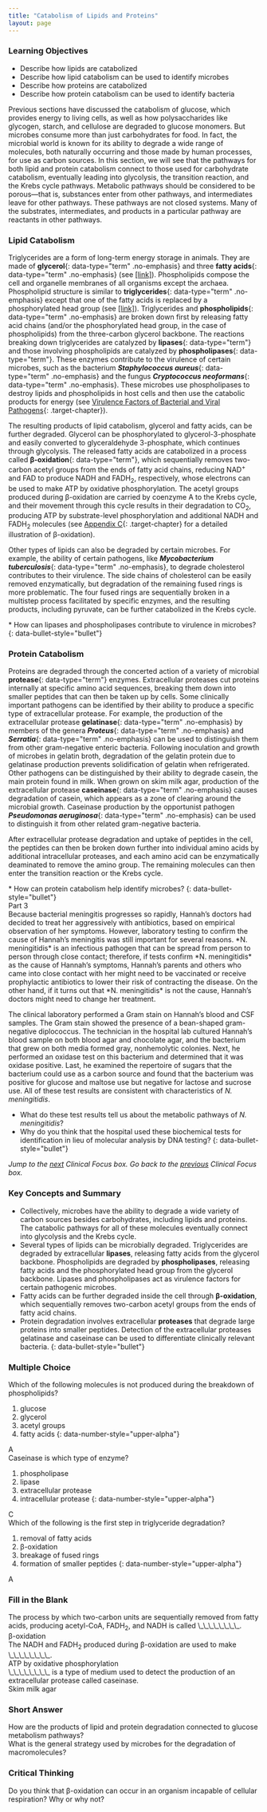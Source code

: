 ```yaml
---
title: "Catabolism of Lipids and Proteins"
layout: page
---
```



### Learning Objectives

* Describe how lipids are catabolized
* Describe how lipid catabolism can be used to identify microbes
* Describe how proteins are catabolized
* Describe how protein catabolism can be used to identify bacteria

Previous sections have discussed the catabolism of glucose, which provides energy to living cells, as well as how polysaccharides like glycogen, starch, and cellulose are degraded to glucose monomers. But microbes consume more than just carbohydrates for food. In fact, the microbial world is known for its ability to degrade a wide range of molecules, both naturally occurring and those made by human processes, for use as carbon sources. In this section, we will see that the pathways for both lipid and protein catabolism connect to those used for carbohydrate catabolism, eventually leading into glycolysis, the transition reaction, and the Krebs cycle pathways. Metabolic pathways should be considered to be porous—that is, substances enter from other pathways, and intermediates leave for other pathways. These pathways are not closed systems. Many of the substrates, intermediates, and products in a particular pathway are reactants in other pathways.

### Lipid Catabolism

Triglycerides are a form of long-term energy storage in animals. They are made of **glycerol**{: data-type="term" .no-emphasis} and three **fatty acids**{: data-type="term" .no-emphasis} (see [\[link\]](/m58815#OSC_Microbio_07_03_trygly)). Phospholipids compose the cell and organelle membranes of all organisms except the archaea. Phospholipid structure is similar to **triglycerides**{: data-type="term" .no-emphasis} except that one of the fatty acids is replaced by a phosphorylated head group (see [\[link\]](/m58815#OSC_Microbio_07_03_phospholip)). Triglycerides and **phospholipids**{: data-type="term" .no-emphasis} are broken down first by releasing fatty acid chains (and/or the phosphorylated head group, in the case of phospholipids) from the three-carbon glycerol backbone. The reactions breaking down triglycerides are catalyzed by **lipases**{: data-type="term"} and those involving phospholipids are catalyzed by **phospholipases**{: data-type="term"}. These enzymes contribute to the virulence of certain microbes, such as the bacterium ***Staphylococcus aureus***{: data-type="term" .no-emphasis} and the fungus ***Cryptococcus neoformans***{: data-type="term" .no-emphasis}. These microbes use phospholipases to destroy lipids and phospholipids in host cells and then use the catabolic products for energy (see [Virulence Factors of Bacterial and Viral Pathogens](/m58868){: .target-chapter}).

The resulting products of lipid catabolism, glycerol and fatty acids, can be further degraded. Glycerol can be phosphorylated to glycerol-3-phosphate and easily converted to glyceraldehyde 3-phosphate, which continues through glycolysis. The released fatty acids are catabolized in a process called **β-oxidation**{: data-type="term"}, which sequentially removes two-carbon acetyl groups from the ends of fatty acid chains, reducing NAD<sup>+</sup> and FAD to produce NADH and FADH<sub>2</sub>, respectively, whose electrons can be used to make ATP by oxidative phosphorylation. The acetyl groups produced during β-oxidation are carried by coenzyme A to the Krebs cycle, and their movement through this cycle results in their degradation to CO<sub>2</sub>, producing ATP by substrate-level phosphorylation and additional NADH and FADH<sub>2</sub> molecules (see [Appendix C](/m58948){: .target-chapter} for a detailed illustration of β-oxidation).

Other types of lipids can also be degraded by certain microbes. For example, the ability of certain pathogens, like ***Mycobacterium tuberculosis***{: data-type="term" .no-emphasis}, to degrade cholesterol contributes to their virulence. The side chains of cholesterol can be easily removed enzymatically, but degradation of the remaining fused rings is more problematic. The four fused rings are sequentially broken in a multistep process facilitated by specific enzymes, and the resulting products, including pyruvate, can be further catabolized in the Krebs cycle.

<div data-type="note" class="microbiology check-your-understanding" markdown="1">
* How can lipases and phospholipases contribute to virulence in microbes?
{: data-bullet-style="bullet"}

</div>

### Protein Catabolism

Proteins are degraded through the concerted action of a variety of microbial **protease**{: data-type="term"} enzymes. Extracellular proteases cut proteins internally at specific amino acid sequences, breaking them down into smaller peptides that can then be taken up by cells. Some clinically important pathogens can be identified by their ability to produce a specific type of extracellular protease. For example, the production of the extracellular protease **gelatinase**{: data-type="term" .no-emphasis} by members of the genera ***Proteus***{: data-type="term" .no-emphasis} and ***Serratia***{: data-type="term" .no-emphasis} can be used to distinguish them from other gram-negative enteric bacteria. Following inoculation and growth of microbes in gelatin broth, degradation of the gelatin protein due to gelatinase production prevents solidification of gelatin when refrigerated. Other pathogens can be distinguished by their ability to degrade casein, the main protein found in milk. When grown on skim milk agar, production of the extracellular protease **caseinase**{: data-type="term" .no-emphasis} causes degradation of casein, which appears as a zone of clearing around the microbial growth. Caseinase production by the opportunist pathogen ***Pseudomonas aeruginosa***{: data-type="term" .no-emphasis} can be used to distinguish it from other related gram-negative bacteria.

After extracellular protease degradation and uptake of peptides in the cell, the peptides can then be broken down further into individual amino acids by additional intracellular proteases, and each amino acid can be enzymatically deaminated to remove the amino group. The remaining molecules can then enter the transition reaction or the Krebs cycle.

<div data-type="note" class="microbiology check-your-understanding" markdown="1">
* How can protein catabolism help identify microbes?
{: data-bullet-style="bullet"}

</div>

<div data-type="note" class="microbiology clinical-focus" markdown="1">
<div data-type="title">
Part 3
</div>
Because bacterial meningitis progresses so rapidly, Hannah’s doctors had decided to treat her aggressively with antibiotics, based on empirical observation of her symptoms. However, laboratory testing to confirm the cause of Hannah’s meningitis was still important for several reasons. *N. meningitidis* is an infectious pathogen that can be spread from person to person through close contact; therefore, if tests confirm *N. meningitidis* as the cause of Hannah’s symptoms, Hannah’s parents and others who came into close contact with her might need to be vaccinated or receive prophylactic antibiotics to lower their risk of contracting the disease. On the other hand, if it turns out that *N. meningitidis* is not the cause, Hannah’s doctors might need to change her treatment.

The clinical laboratory performed a Gram stain on Hannah’s blood and CSF samples. The Gram stain showed the presence of a bean-shaped gram-negative diplococcus. The technician in the hospital lab cultured Hannah’s blood sample on both blood agar and chocolate agar, and the bacterium that grew on both media formed gray, nonhemolytic colonies. Next, he performed an oxidase test on this bacterium and determined that it was oxidase positive. Last, he examined the repertoire of sugars that the bacterium could use as a carbon source and found that the bacterium was positive for glucose and maltose use but negative for lactose and sucrose use. All of these test results are consistent with characteristics of *N. meningitidis*.

* What do these test results tell us about the metabolic pathways of *N. meningitidis*?
* Why do you think that the hospital used these biochemical tests for identification in lieu of molecular analysis by DNA testing?
{: data-bullet-style="bullet"}

*Jump to the [next](/m58825#fs-id1167662419730) Clinical Focus box. Go back to the [previous](/m58822#fs-id1167660330751) Clinical Focus box.*

</div>

### Key Concepts and Summary

* Collectively, microbes have the ability to degrade a wide variety of carbon sources besides carbohydrates, including lipids and proteins. The catabolic pathways for all of these molecules eventually connect into glycolysis and the Krebs cycle.
* Several types of lipids can be microbially degraded. Triglycerides are degraded by extracellular **lipases**, releasing fatty acids from the glycerol backbone. Phospholipids are degraded by **phospholipases**, releasing fatty acids and the phosphorylated head group from the glycerol backbone. Lipases and phospholipases act as virulence factors for certain pathogenic microbes.
* Fatty acids can be further degraded inside the cell through **β-oxidation**, which sequentially removes two-carbon acetyl groups from the ends of fatty acid chains.
* Protein degradation involves extracellular **proteases** that degrade large proteins into smaller peptides. Detection of the extracellular proteases gelatinase and caseinase can be used to differentiate clinically relevant bacteria.
{: data-bullet-style="bullet"}

### Multiple Choice

<div data-type="exercise">
<div data-type="problem" markdown="1">
Which of the following molecules is not produced during the breakdown of phospholipids?

1.  glucose
2.  glycerol
3.  acetyl groups
4.  fatty acids
{: data-number-style="upper-alpha"}

</div>
<div data-type="solution" markdown="1">
A

</div>
</div>

<div data-type="exercise">
<div data-type="problem" markdown="1">
Caseinase is which type of enzyme?

1.  phospholipase
2.  lipase
3.  extracellular protease
4.  intracellular protease
{: data-number-style="upper-alpha"}

</div>
<div data-type="solution" markdown="1">
C

</div>
</div>

<div data-type="exercise">
<div data-type="problem" markdown="1">
Which of the following is the first step in triglyceride degradation?

1.  removal of fatty acids
2.  β-oxidation
3.  breakage of fused rings
4.  formation of smaller peptides
{: data-number-style="upper-alpha"}

</div>
<div data-type="solution" markdown="1">
A

</div>
</div>

### Fill in the Blank

<div data-type="exercise">
<div data-type="problem" markdown="1">
The process by which two-carbon units are sequentially removed from fatty acids, producing acetyl-CoA, FADH<sub>2</sub>, and NADH is called \_\_\_\_\_\_\_\_.

</div>
<div data-type="solution" markdown="1">
β-oxidation

</div>
</div>

<div data-type="exercise">
<div data-type="problem" markdown="1">
The NADH and FADH<sub>2</sub> produced during β-oxidation are used to make \_\_\_\_\_\_\_\_.

</div>
<div data-type="solution" markdown="1">
ATP by oxidative phosphorylation

</div>
</div>

<div data-type="exercise">
<div data-type="problem" markdown="1">
\_\_\_\_\_\_\_\_ is a type of medium used to detect the production of an extracellular protease called caseinase.

</div>
<div data-type="solution" markdown="1">
Skim milk agar

</div>
</div>

### Short Answer

<div data-type="exercise">
<div data-type="problem" markdown="1">
How are the products of lipid and protein degradation connected to glucose metabolism pathways?

</div>
</div>

<div data-type="exercise">
<div data-type="problem" markdown="1">
What is the general strategy used by microbes for the degradation of macromolecules?

</div>
</div>

### Critical Thinking

<div data-type="exercise">
<div data-type="problem" markdown="1">
Do you think that β-oxidation can occur in an organism incapable of cellular respiration? Why or why not?

</div>
</div>

